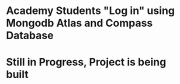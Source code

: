 # Academy Students "Log in" using Mongodb Atlas and Compass Database #
# Still in Progress, Project is being built #

